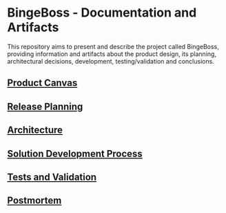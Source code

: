 # BingeBoss - Documentation and Artifacts

This repository aims to present and describe the project called BingeBoss, providing information and artifacts about the product design, its planning, architectural decisions, development, testing/validation and conclusions.

## [Product Canvas](product-canvas.md)

## [Release Planning](release-planning.md)

## [Architecture](architecture.md) 

## [Solution Development Process](solution-development-process.md)

## [Tests and Validation](tests.md)

## [Postmortem](postmortem.md)
